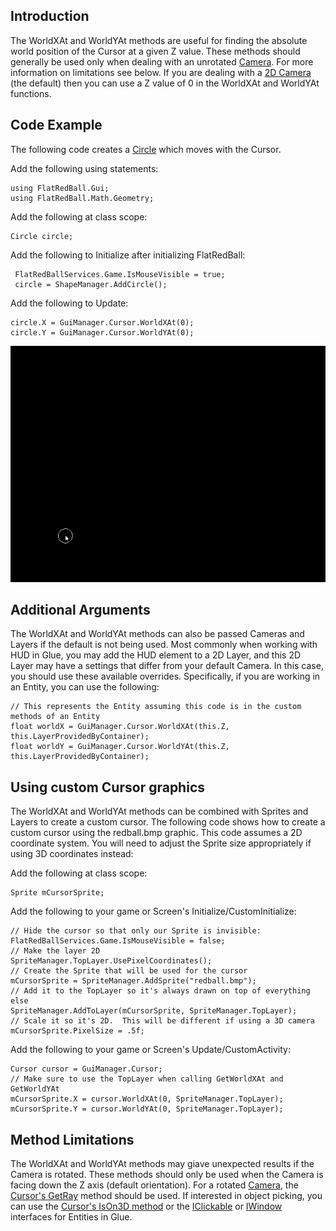## Introduction

The WorldXAt and WorldYAt methods are useful for finding the absolute world position of the Cursor at a given Z value. These methods should generally be used only when dealing with an unrotated [Camera](/frb/docs/index.php?title=FlatRedBall.Camera "FlatRedBall.Camera"). For more information on limitations see below. If you are dealing with a [2D Camera](/frb/docs/index.php?title=FlatRedBall.Camera.Orthogonal "FlatRedBall.Camera.Orthogonal") (the default) then you can use a Z value of 0 in the WorldXAt and WorldYAt functions.

## Code Example

The following code creates a [Circle](/frb/docs/index.php?title=FlatRedBall.Math.Geometry.Circle "FlatRedBall.Math.Geometry.Circle") which moves with the Cursor.

Add the following using statements:

    using FlatRedBall.Gui;
    using FlatRedBall.Math.Geometry;

Add the following at class scope:

    Circle circle;

Add the following to Initialize after initializing FlatRedBall:

     FlatRedBallServices.Game.IsMouseVisible = true;
     circle = ShapeManager.AddCircle();

Add the following to Update:

    circle.X = GuiManager.Cursor.WorldXAt(0);
    circle.Y = GuiManager.Cursor.WorldYAt(0);

![CursorWorldXAt.png](/media/migrated_media-CursorWorldXAt.png)

## Additional Arguments

The WorldXAt and WorldYAt methods can also be passed Cameras and Layers if the default is not being used. Most commonly when working with HUD in Glue, you may add the HUD element to a 2D Layer, and this 2D Layer may have a settings that differ from your default Camera. In this case, you should use these available overrides. Specifically, if you are working in an Entity, you can use the following:

    // This represents the Entity assuming this code is in the custom methods of an Entity
    float worldX = GuiManager.Cursor.WorldXAt(this.Z, this.LayerProvidedByContainer);
    float worldY = GuiManager.Cursor.WorldYAt(this.Z, this.LayerProvidedByContainer);

## Using custom Cursor graphics

The WorldXAt and WorldYAt methods can be combined with Sprites and Layers to create a custom cursor. The following code shows how to create a custom cursor using the redball.bmp graphic. This code assumes a 2D coordinate system. You will need to adjust the Sprite size appropriately if using 3D coordinates instead:

Add the following at class scope:

    Sprite mCursorSprite;

Add the following to your game or Screen's Initialize/CustomInitialize:

    // Hide the cursor so that only our Sprite is invisible:
    FlatRedBallServices.Game.IsMouseVisible = false;
    // Make the layer 2D
    SpriteManager.TopLayer.UsePixelCoordinates();
    // Create the Sprite that will be used for the cursor
    mCursorSprite = SpriteManager.AddSprite("redball.bmp");
    // Add it to the TopLayer so it's always drawn on top of everything else
    SpriteManager.AddToLayer(mCursorSprite, SpriteManager.TopLayer);
    // Scale it so it's 2D.  This will be different if using a 3D camera
    mCursorSprite.PixelSize = .5f;

Add the following to your game or Screen's Update/CustomActivity:

    Cursor cursor = GuiManager.Cursor;
    // Make sure to use the TopLayer when calling GetWorldXAt and GetWorldYAt
    mCursorSprite.X = cursor.WorldXAt(0, SpriteManager.TopLayer);
    mCursorSprite.Y = cursor.WorldYAt(0, SpriteManager.TopLayer);

## Method Limitations

The WorldXAt and WorldYAt methods may giave unexpected results if the Camera is rotated. These methods should only be used when the Camera is facing down the Z axis (default orientation). For a rotated [Camera](/frb/docs/index.php?title=FlatRedBall.Camera "FlatRedBall.Camera"), the [Cursor's GetRay](/frb/docs/index.php?title=FlatRedBall.Gui.Cursor.GetRay "FlatRedBall.Gui.Cursor.GetRay") method should be used. If interested in object picking, you can use the [Cursor's IsOn3D method](/frb/docs/index.php?title=FlatRedBall.Gui.Cursor.IsOn3D "FlatRedBall.Gui.Cursor.IsOn3D") or the [IClickable](/frb/docs/index.php?title=Glue:Tutorials:Using_IClickable "Glue:Tutorials:Using IClickable") or [IWindow](/frb/docs/index.php?title=Glue:Tutorials:Using_IWindow "Glue:Tutorials:Using IWindow") interfaces for Entities in Glue.
